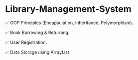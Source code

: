 # Library-Management-System

✅ OOP Principles (Encapsulation, Inheritance, Polymorphism).

✅ Book Borrowing & Returning.

✅ User Registration.

✅ Data Storage using ArrayList
